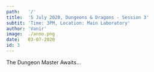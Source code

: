 ```yaml
---
path:   '/'
title:  '5 July 2020, Dungeons & Dragons - Session 3'
subtit: 'Time: 3PM, Location: Main Laboratory'
author: 'Vanir'
image:  ./anno.png
date:   03-07-2020
id: 3
---
```


The Dungeon Master Awaits...